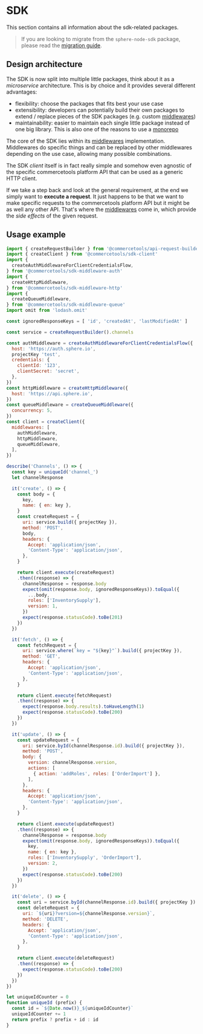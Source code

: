 # SDK

This section contains all information about the sdk-related packages.

> If you are looking to migrate from the `sphere-node-sdk` package, please read the [migration guide](/docs/sdk/upgrading-from-sphere-node-sdk.md).


## Design architecture

The SDK is now split into multiple little packages, think about it as a *microservice* architecture. This is by choice and it provides several different advantages:
- flexibility: choose the packages that fits best your use case
- extensibility: developers can potentially build their own packages to extend / replace pieces of the SDK packages (e.g. custom [middlewares](/docs/sdk/Middlewares.md))
- maintainability: easier to maintain each single little package instead of one big library. This is also one of the reasons to use a [monorepo](https://github.com/lerna/lerna)

The core of the SDK lies within its [middlewares](/docs/sdk/Middlewares.md) implementation.
Middlewares do specific things and can be replaced by other middlewares depending on the use case, allowing many possible combinations.

The SDK *client* itself is in fact really simple and somehow even agnostic of the specific commercetools platform API that can be used as a generic HTTP client.

If we take a step back and look at the general requirement, at the end we simply want to **execute a request**. It just happens to be that we want to make specific requests to the commercetools platform API but it might be as well any other API. That's where the [middlewares](/docs/sdk/Middlewares.md) come in, which provide the *side effects* of the given request.


## Usage example

```js
import { createRequestBuilder } from '@commercetools/api-request-builder'
import { createClient } from '@commercetools/sdk-client'
import {
  createAuthMiddlewareForClientCredentialsFlow,
} from '@commercetools/sdk-middleware-auth'
import {
  createHttpMiddleware,
} from '@commercetools/sdk-middleware-http'
import {
  createQueueMiddleware,
} from '@commercetools/sdk-middleware-queue'
import omit from 'lodash.omit'

const ignoredResponseKeys = [ 'id', 'createdAt', 'lastModifiedAt' ]

const service = createRequestBuilder().channels

const authMiddleware = createAuthMiddlewareForClientCredentialsFlow({
  host: 'https://auth.sphere.io',
  projectKey 'test',
  credentials: {
    clientId: '123',
    clientSecret: 'secret',
  },
})
const httpMiddleware = createHttpMiddleware({
  host: 'https://api.sphere.io',
})
const queueMiddleware = createQueueMiddleware({
  concurrency: 5,
})
const client = createClient({
  middlewares: [
    authMiddleware,
    httpMiddleware,
    queueMiddleware,
  ],
})

describe('Channels', () => {
  const key = uniqueId('channel_')
  let channelResponse

  it('create', () => {
    const body = {
      key,
      name: { en: key },
    }
    const createRequest = {
      uri: service.build({ projectKey }),
      method: 'POST',
      body,
      headers: {
        Accept: 'application/json',
        'Content-Type': 'application/json',
      },
    }

    return client.execute(createRequest)
    .then((response) => {
      channelResponse = response.body
      expect(omit(response.body, ignoredResponseKeys)).toEqual({
        ...body,
        roles: ['InventorySupply'],
        version: 1,
      })
      expect(response.statusCode).toBe(201)
    })
  })

  it('fetch', () => {
    const fetchRequest = {
      uri: service.where(`key = "${key}"`).build({ projectKey }),
      method: 'GET',
      headers: {
        Accept: 'application/json',
        'Content-Type': 'application/json',
      },
    }

    return client.execute(fetchRequest)
    .then((response) => {
      expect(response.body.results).toHaveLength(1)
      expect(response.statusCode).toBe(200)
    })
  })

  it('update', () => {
    const updateRequest = {
      uri: service.byId(channelResponse.id).build({ projectKey }),
      method: 'POST',
      body: {
        version: channelResponse.version,
        actions: [
          { action: 'addRoles', roles: ['OrderImport'] },
        ],
      },
      headers: {
        Accept: 'application/json',
        'Content-Type': 'application/json',
      },
    }

    return client.execute(updateRequest)
    .then((response) => {
      channelResponse = response.body
      expect(omit(response.body, ignoredResponseKeys)).toEqual({
        key,
        name: { en: key },
        roles: ['InventorySupply', 'OrderImport'],
        version: 2,
      })
      expect(response.statusCode).toBe(200)
    })
  })

  it('delete', () => {
    const uri = service.byId(channelResponse.id).build({ projectKey })
    const deleteRequest = {
      uri: `${uri}?version=${channelResponse.version}`,
      method: 'DELETE',
      headers: {
        Accept: 'application/json',
        'Content-Type': 'application/json',
      },
    }

    return client.execute(deleteRequest)
    .then((response) => {
      expect(response.statusCode).toBe(200)
    })
  })
})

let uniqueIdCounter = 0
function uniqueId (prefix) {
  const id = `${Date.now()}_${uniqueIdCounter}`
  uniqueIdCounter += 1
  return prefix ? prefix + id : id
}
```
